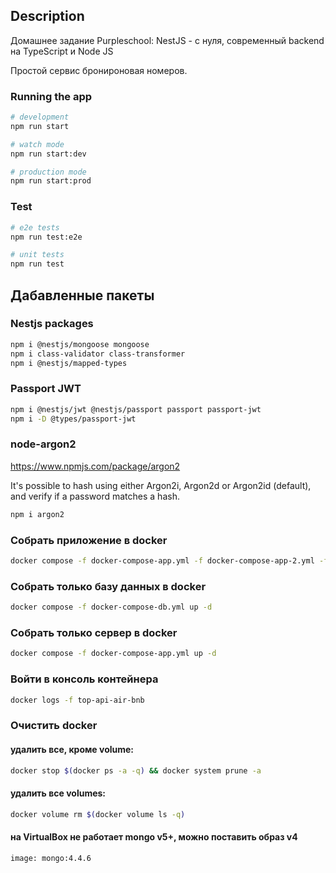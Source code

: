 ## Description

Домашнее задание Purpleschool: NestJS - с нуля, современный backend на TypeScript и Node JS

Простой сервис бронироновая номеров.
### Running the app

```bash
# development
npm run start

# watch mode
npm run start:dev

# production mode
npm run start:prod
```

### Test

```bash
# e2e tests
npm run test:e2e

# unit tests
npm run test
```

## Дабавленные пакеты

### Nestjs packages
```bash
npm i @nestjs/mongoose mongoose
npm i class-validator class-transformer
npm i @nestjs/mapped-types
```

### Passport JWT
```bash
npm i @nestjs/jwt @nestjs/passport passport passport-jwt
npm i -D @types/passport-jwt
```

### node-argon2
https://www.npmjs.com/package/argon2

It's possible to hash using either Argon2i, Argon2d or Argon2id (default), and verify if a password matches a hash.

```bash
npm i argon2
```

### Собрать приложение в docker
```bash
docker compose -f docker-compose-app.yml -f docker-compose-app-2.yml -f docker-compose-db.yml up -d
```

### Собрать только базу данных в docker
```bash
docker compose -f docker-compose-db.yml up -d
```

### Собрать только сервер в docker
```bash
docker compose -f docker-compose-app.yml up -d
```

### Войти в консоль контейнера
```bash
docker logs -f top-api-air-bnb
```

### Очистить docker
#### удалить все, кроме volume:
```bash
docker stop $(docker ps -a -q) && docker system prune -a
```
#### удалить все volumes:
```bash
docker volume rm $(docker volume ls -q)
```

#### на VirtualBox не работает mongo v5+, можно поставить образ v4
```bash
image: mongo:4.4.6
```
